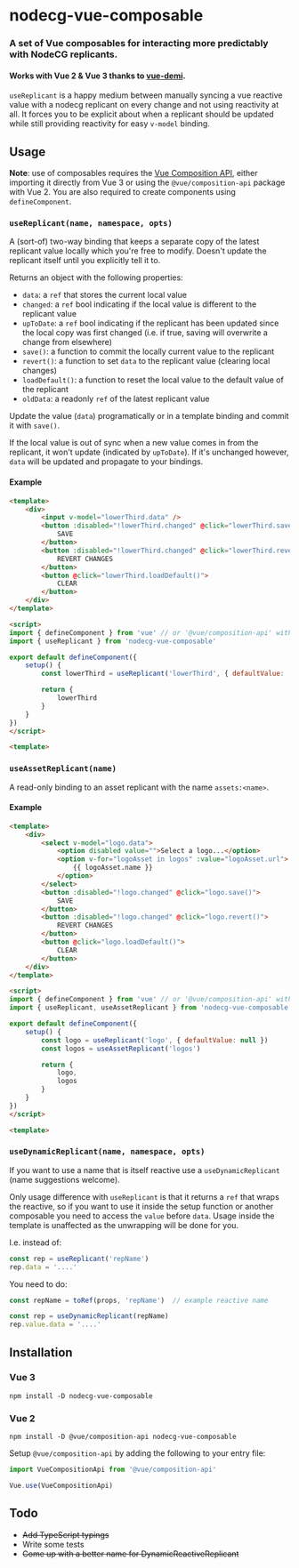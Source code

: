 # nodecg-vue-composable
### A set of Vue composables for interacting more predictably with NodeCG replicants.
#### Works with Vue 2 & Vue 3 thanks to [vue-demi](https://github.com/vueuse/vue-demi).

`useReplicant` is a happy medium between manually syncing a vue reactive value with a nodecg replicant on every change and not using reactivity at all. It forces you to be explicit about when a replicant should be updated while still providing reactivity for easy `v-model` binding.

## Usage
**Note**: use of composables requires the [Vue Composition API](https://v3.vuejs.org/guide/composition-api-introduction.html), either importing it directly from Vue 3 or using the `@vue/composition-api` package with Vue 2. You are also required to create components using `defineComponent`.

### `useReplicant(name, namespace, opts)`

A (sort-of) two-way binding that keeps a separate copy of the latest replicant value locally which you're free to modify. Doesn't update the replicant itself until you explicitly tell it to.

Returns an object with the following properties:
- `data`: a `ref` that stores the current local value
- `changed`: a `ref` bool indicating if the local value is different to the replicant value
- `upToDate`: a `ref` bool indicating if the replicant has been updated since the local copy was first changed (i.e. if true, saving will overwrite a change from elsewhere)
- `save()`: a function to commit the locally current value to the replicant
- `revert()`: a function to set `data` to the replicant value (clearing local changes)
- `loadDefault()`: a function to reset the local value to the default value of the replicant
- `oldData`: a readonly `ref` of the latest replicant value

Update the value (`data`) programatically or in a template binding and commit it with `save()`.

If the local value is out of sync when a new value comes in from the replicant, it won't update (indicated by `upToDate`). If it's unchanged however, `data` will be updated and propagate to your bindings.

#### Example

```html
<template>
    <div>
        <input v-model="lowerThird.data" />
        <button :disabled="!lowerThird.changed" @click="lowerThird.save()">
            SAVE
        </button>
        <button :disabled="!lowerThird.changed" @click="lowerThird.revert()">
            REVERT CHANGES
        </button>
        <button @click="lowerThird.loadDefault()">
            CLEAR
        </button>
    </div>
</template>

<script>
import { defineComponent } from 'vue' // or '@vue/composition-api' with vue 2
import { useReplicant } from 'nodecg-vue-composable'

export default defineComponent({
    setup() {
        const lowerThird = useReplicant('lowerThird', { defaultValue: '' })

        return {
            lowerThird
        }
    }
})
</script>

<template>
```

### `useAssetReplicant(name)`
A read-only binding to an asset replicant with the name `assets:<name>`.

#### Example
```html
<template>
    <div>
        <select v-model="logo.data">
            <option disabled value="">Select a logo...</option>
            <option v-for="logoAsset in logos" :value="logoAsset.url">
                {{ logoAsset.name }}
            </option>
        </select>
        <button :disabled="!logo.changed" @click="logo.save()">
            SAVE
        </button>
        <button :disabled="!logo.changed" @click="logo.revert()">
            REVERT CHANGES
        </button>
        <button @click="logo.loadDefault()">
            CLEAR
        </button>
    </div>
</template>

<script>
import { defineComponent } from 'vue' // or '@vue/composition-api' with vue 2
import { useReplicant, useAssetReplicant } from 'nodecg-vue-composable'

export default defineComponent({
    setup() {
        const logo = useReplicant('logo', { defaultValue: null })
        const logos = useAssetReplicant('logos')

        return {
            logo,
            logos
        }
    }
})
</script>

<template>
```
### `useDynamicReplicant(name, namespace, opts)`
If you want to use a name that is itself reactive use a `useDynamicReplicant` (name suggestions welcome).

Only usage difference with `useReplicant` is that it returns a `ref` that wraps the reactive, so if you want to use it inside the setup function or another composable you need to access the `value` before `data`. Usage inside the template is unaffected as the unwrapping will be done for you.

I.e. instead of:

```javascript
const rep = useReplicant('repName')
rep.data = '....'
```
You need to do:
```javascript
const repName = toRef(props, 'repName')  // example reactive name

const rep = useDynamicReplicant(repName)
rep.value.data = '....'
```

## Installation

### Vue 3
`npm install -D nodecg-vue-composable`
### Vue 2
`npm install -D @vue/composition-api nodecg-vue-composable`

Setup `@vue/composition-api` by adding the following to your entry file:
```javascript
import VueCompositionApi from '@vue/composition-api'

Vue.use(VueCompositionApi)
```
## Todo
- ~~Add TypeScript typings~~
- Write some tests
- ~~Come up with a better name for DynamicReactiveReplicant~~
